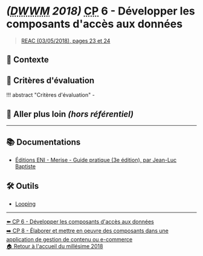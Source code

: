 # _(<abbr title="Développeur Web et Web Mobile">DWWM</abbr> 2018)_ <abbr title="Compétence Professionnelle">CP</abbr> 6 - Développer les composants d'accès aux données
> [REAC (03/05/2018), pages 23 et 24](https://www.banque.di.afpa.fr/EspaceEmployeursCandidatsActeurs/EGPResultat.aspx?ct=01280m03&type=t)

## 🚀 Contexte


## 📝 Critères d'évaluation
!!! abstract "Critères d'évaluation"
    - 

## 🤯 Aller plus loin _(hors référentiel)_

---

## 📚 Documentations
- [Éditions ENI - Merise - Guide pratique (3e édition), par Jean-Luc Baptiste](https://www.editions-eni.fr/livre/merise-guide-pratique-3e-edition-modelisation-des-donnees-et-des-traitements-manipulations-avec-le-langage-sql-9782409015342)

## 🛠 Outils
- [Looping](https://www.looping.fr/)

---

[⬅️ <abbr title="Compétence Professionnelle">CP</abbr> 6 - Développer les composants d'accès aux données](cp-6-developper-les-composants-d-acces-aux-donnees.md)  
[➡️ <abbr title="Compétence Professionnelle">CP</abbr> 8 - Élaborer et mettre en oeuvre des composants dans une application de gestion de contenu ou e-commerce](cp-8-elaborer-et-mettre-en-oeuvre-des-composants-dans-une-application-de-gestion-de-contenu-ou-e-commerce.md)  
[🏠 Retour à l'accueil du millésime 2018](index.md)